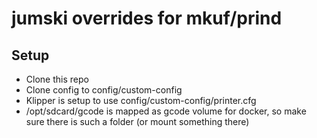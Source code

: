 # jumski overrides for mkuf/prind

## Setup

- Clone this repo
- Clone config to config/custom-config
- Klipper is setup to use config/custom-config/printer.cfg
- /opt/sdcard/gcode is mapped as gcode volume for docker, so make sure there is such a folder (or mount something there)
